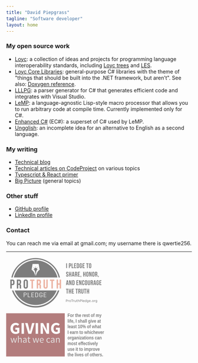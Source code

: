 ```yaml
---
title: "David Piepgrass"
tagline: "Software developer"
layout: home
---
```


### My open source work ###

- [Loyc](http://loyc.net): a collection of ideas and projects for programming language interoperability standards, including [Loyc trees](http://loyc.net/loyc-trees) and [LES](http://loyc.net/les).
- [Loyc Core Libraries](http://core.loyc.net): general-purpose C# libraries with the theme of "things that should be built into the .NET framework, but aren’t". See also: [Doxygen reference](http://ecsharp.net/doc/code/).
- [LLLPG](http://ecsharp.net/lllpg/): a parser generator for C# that generates efficient code and integrates with Visual Studio.
- [LeMP](http://ecsharp.net/lemp/): a language-agnostic Lisp-style macro processor that allows you to run arbitrary code at compile time. Currently implemented only for C#.
- [Enhanced C#](http://ecsharp.net) (EC#): a superset of C# used by LeMP.
- [Ungglish](http://ungglish.loyc.net): an incomplete idea for an alternative to English as a second language.

### My writing ###

- [Technical blog](http://loyc.net/blog)
- [Technical articles on CodeProject](https://www.codeproject.com/script/Articles/MemberArticles.aspx?amid=3453924) on various topics
- [Typescript & React primer](http://typescript-react-primer.loyc.net)
- [Big Picture](https://medium.com/big-picture) (general topics)

### Other stuff ###

- [GitHub profile](https://github.com/qwertie/)
- [LinkedIn profile](https://www.linkedin.com/in/qwertie/)

### Contact ###

<div class="fadein">You can reach me via email at gmail.com; my username there is qwertie256.</div>

<hr class="fadein-delay1"/>

<div class="fadein-delay2" style="opacity:0.5">
<a href="https://www.protruthpledge.org/"><img alt="Pro-truth pledge" src="truth.png" width="270" height="140"/></a>
<a href="https://www.givingwhatwecan.org/"><img alt="Giving-What-We-Can pledge" src="gwwc-pledge.png" width="270" height="140"/></a>
</div>